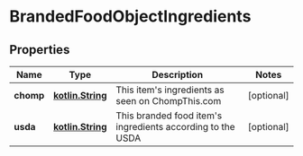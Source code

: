 # BrandedFoodObjectIngredients

## Properties
Name | Type | Description | Notes
------------ | ------------- | ------------- | -------------
**chomp** | [**kotlin.String**](.md) | This item&#x27;s ingredients as seen on ChompThis.com |  [optional]
**usda** | [**kotlin.String**](.md) | This branded food item&#x27;s ingredients according to the USDA |  [optional]
